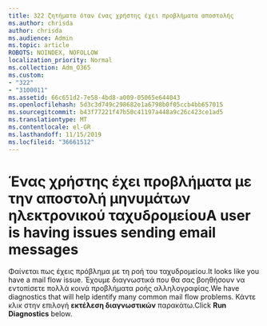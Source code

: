 ```yaml
---
title: 322 ζητήματα όταν ένας χρήστης έχει προβλήματα αποστολής
ms.author: chrisda
author: chrisda
ms.audience: Admin
ms.topic: article
ROBOTS: NOINDEX, NOFOLLOW
localization_priority: Normal
ms.collection: Adm_O365
ms.custom:
- "322"
- "3100011"
ms.assetid: 66c651d2-7e58-4bd8-a009-05065e644043
ms.openlocfilehash: 5d3c3d749c298682e1a6798b0f05ccb4bb657015
ms.sourcegitcommit: b43f77221f47b50c41197a448a9c26c423ce1ad5
ms.translationtype: MT
ms.contentlocale: el-GR
ms.lasthandoff: 11/15/2019
ms.locfileid: "36661512"
---
```

# <a name="a-user-is-having-issues-sending-email-messages"></a><span data-ttu-id="49c02-102">Ένας χρήστης έχει προβλήματα με την αποστολή μηνυμάτων ηλεκτρονικού ταχυδρομείου</span><span class="sxs-lookup"><span data-stu-id="49c02-102">A user is having issues sending email messages</span></span>

<span data-ttu-id="49c02-103">Φαίνεται πως έχεις πρόβλημα με τη ροή του ταχυδρομείου.</span><span class="sxs-lookup"><span data-stu-id="49c02-103">It looks like you have a mail flow issue.</span></span> <span data-ttu-id="49c02-104">Έχουμε διαγνωστικά που θα σας βοηθήσουν να εντοπίσετε πολλά κοινά προβλήματα ροής αλληλογραφίας.</span><span class="sxs-lookup"><span data-stu-id="49c02-104">We have diagnostics that will help identify many common mail flow problems.</span></span> <span data-ttu-id="49c02-105">Κάντε κλικ στην επιλογή **εκτέλεση διαγνωστικών** παρακάτω.</span><span class="sxs-lookup"><span data-stu-id="49c02-105">Click **Run Diagnostics** below.</span></span>
